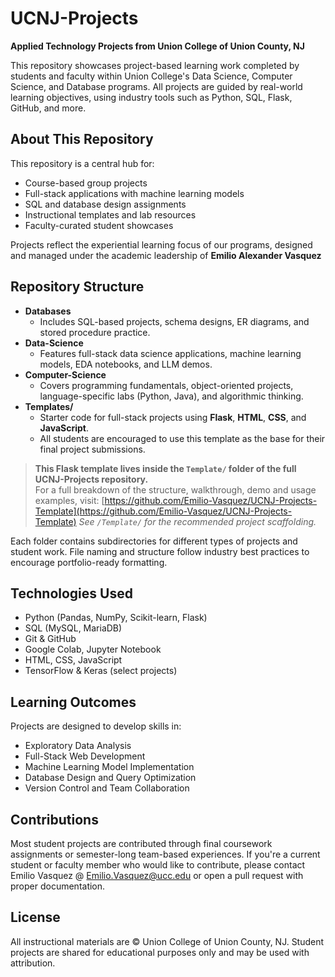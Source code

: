 # **UCNJ-Projects**

**Applied Technology Projects from Union College of Union County, NJ**

This repository showcases project-based learning work completed by students and faculty within Union College's Data Science, Computer Science, and Database programs. All projects are guided by real-world learning objectives, using industry tools such as Python, SQL, Flask, GitHub, and more.

## **About This Repository**

This repository is a central hub for:
- Course-based group projects
- Full-stack applications with machine learning models
- SQL and database design assignments
- Instructional templates and lab resources
- Faculty-curated student showcases

Projects reflect the experiential learning focus of our programs, designed and managed under the academic leadership of **Emilio Alexander Vasquez**

## **Repository Structure**

- **Databases**
  - Includes SQL-based projects, schema designs, ER diagrams, and stored procedure practice.
- **Data-Science**
  - Features full-stack data science applications, machine learning models, EDA notebooks, and LLM demos.
- **Computer-Science**
  - Covers programming fundamentals, object-oriented projects, language-specific labs (Python, Java), and algorithmic thinking.
- **Templates/**
  - Starter code for full-stack projects using **Flask**, **HTML**, **CSS**, and **JavaScript**.
  - All students are encouraged to use this template as the base for their final project submissions.

> **This Flask template lives inside the `Template/` folder of the full UCNJ-Projects repository.**  
> For a full breakdown of the structure, walkthrough, demo and usage examples, visit:
> [https://github.com/Emilio-Vasquez/UCNJ-Projects-Template](https://github.com/Emilio-Vasquez/UCNJ-Projects-Template)
> *See `/Template/` for the recommended project scaffolding.*

Each folder contains subdirectories for different types of projects and student work. File naming and structure follow industry best practices to encourage portfolio-ready formatting.

## **Technologies Used**

- Python (Pandas, NumPy, Scikit-learn, Flask)
- SQL (MySQL, MariaDB)
- Git & GitHub
- Google Colab, Jupyter Notebook
- HTML, CSS, JavaScript
- TensorFlow & Keras (select projects)

## **Learning Outcomes**

Projects are designed to develop skills in:
- Exploratory Data Analysis
- Full-Stack Web Development
- Machine Learning Model Implementation
- Database Design and Query Optimization
- Version Control and Team Collaboration

## **Contributions**

Most student projects are contributed through final coursework assignments or semester-long team-based experiences. If you're a current student or faculty member who would like to contribute, please contact Emilio Vasquez @ Emilio.Vasquez@ucc.edu or open a pull request with proper documentation.

## **License**

All instructional materials are © Union College of Union County, NJ. Student projects are shared for educational purposes only and may be used with attribution.
